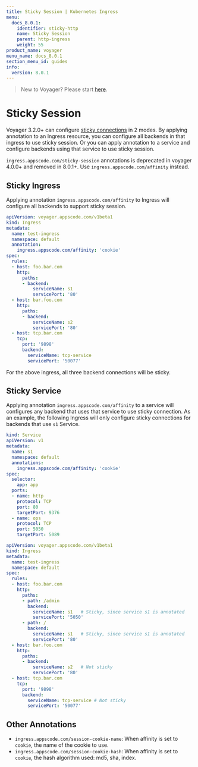 ```yaml
---
title: Sticky Session | Kubernetes Ingress
menu:
  docs_8.0.1:
    identifier: sticky-http
    name: Sticky Session
    parent: http-ingress
    weight: 55
product_name: voyager
menu_name: docs_8.0.1
section_menu_id: guides
info:
  version: 8.0.1
---
```


> New to Voyager? Please start [here](/docs/8.0.1/concepts/overview).

# Sticky Session

Voyager 3.2.0+ can configure [sticky connections](https://www.haproxy.com/blog/load-balancing-affinity-persistence-sticky-sessions-what-you-need-to-know/) in 2 modes. By applying annotation to an Ingress resource, you can configure all backends in that ingress to use sticky session. Or you can apply annotation to a service and configure
backends using that service to use sticky session.

`ingress.appscode.com/sticky-session` annotations is deprecated in voyager 4.0.0+ and removed in 8.0.1+. Use `ingress.appscode.com/affinity` instead.

## Sticky Ingress

Applying annotation `ingress.appscode.com/affinity` to Ingress will configure all backends to support sticky session.

```yaml
apiVersion: voyager.appscode.com/v1beta1
kind: Ingress
metadata:
  name: test-ingress
  namespace: default
  annotation:
    ingress.appscode.com/affinity: 'cookie'
spec:
  rules:
  - host: foo.bar.com
    http:
      paths:
      - backend:
          serviceName: s1
          servicePort: '80'
  - host: bar.foo.com
    http:
      paths:
      - backend:
          serviceName: s2
          servicePort: '80'
  - host: tcp.bar.com
    tcp:
      port: '9898'
      backend:
        serviceName: tcp-service
        servicePort: '50077'
```

For the above ingress, all three backend connections will be sticky.

## Sticky Service

Applying annotation `ingress.appscode.com/affinity` to a service will configures any backend
that uses that service to use sticky connection. As an example, the following Ingress will only
configure sticky connections for backends that use `s1` Service.

```yaml
kind: Service
apiVersion: v1
metadata:
  name: s1
  namespace: default
  annotations:
    ingress.appscode.com/affinity: 'cookie'
spec:
  selector:
    app: app
  ports:
  - name: http
    protocol: TCP
    port: 80
    targetPort: 9376
  - name: ops
    protocol: TCP
    port: 5050
    targetPort: 5089
```

```yaml
apiVersion: voyager.appscode.com/v1beta1
kind: Ingress
metadata:
  name: test-ingress
  namespace: default
spec:
  rules:
  - host: foo.bar.com
    http:
      paths:
      - path: /admin
        backend:
          serviceName: s1   # Sticky, since service s1 is annotated
          servicePort: '5050'
      - path: /
        backend:
          serviceName: s1   # Sticky, since service s1 is annotated
          servicePort: '80'
  - host: bar.foo.com
    http:
      paths:
      - backend:
          serviceName: s2   # Not sticky
          servicePort: '80'
  - host: tcp.bar.com
    tcp:
      port: '9898'
      backend:
        serviceName: tcp-service # Not sticky
        servicePort: '50077'
```

## Other Annotations

- `ingress.appscode.com/session-cookie-name`: When affinity is set to `cookie`, the name of the cookie to use.
- `ingress.appscode.com/session-cookie-hash`: When affinity is set to `cookie`, the hash algorithm used: md5, sha, index.